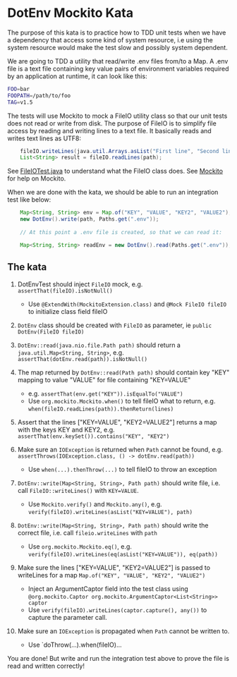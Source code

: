 # DotEnv Mockito Kata

The purpose of this kata is to practice how to TDD unit tests when we have a dependency that access some kind of system resource, i.e using the system resource would make the test slow and possibly system dependent.

We are going to TDD a utility that read/write .env files from/to a Map. A .env file is a text file containing key value pairs of environment variables required by an application at runtime, it can look like this:

```bash
FOO=bar
FOOPATH=/path/to/foo
TAG=v1.5
```

The tests will use Mockito to mock a FileIO utility class so that our unit tests does not read or write from disk. The purpose of FileIO is to simplify file access by reading and writing lines to a text file. It basically reads and writes text lines as UTF8:

```java
    fileIO.writeLines(java.util.Arrays.asList("First line", "Second line"), java.nio.file.Paths.get("/path/to/file"));
    List<String> result = fileIO.readLines(path);
```

See [FileIOTest.java](src/test/java/se/jonananas/FileIOTest.java) to understand what the FileIO class does.
See [Mockito](http://static.javadoc.io/org.mockito/mockito-core/4.4.0/org/mockito/Mockito.html#1) for help on Mockito.

When we are done with the kata, we should be able to run an integration test like below:

```java
    Map<String, String> env = Map.of("KEY", "VALUE", "KEY2", "VALUE2");
    new DotEnv().write(path, Paths.get(".env"));
    
    // At this point a .env file is created, so that we can read it:

    Map<String, String> readEnv = new DotEnv().read(Paths.get(".env"));
```

## The kata

1. DotEnvTest should inject `FileIO` mock, e.g. `assertThat(fileIO).isNotNull()`

    - Use ```@ExtendWith(MockitoExtension.class)``` and ```@Mock FileIO fileIO``` to initialize class field fileIO

2. `DotEnv` class should be created with ```FileIO``` as parameter, ie ```public DotEnv(FileIO fileIO)```

3. `DotEnv::read(java.nio.file.Path path)` should return a `java.util.Map<String, String>`, e.g. `assertThat(dotEnv.read(path)).isNotNull()`

4. The map returned by `DotEnv::read(Path path)` should contain key "KEY" mapping to value "VALUE" for file containing "KEY=VALUE"

    - e.g. `assertThat(env.get("KEY")).isEqualTo("VALUE")`
    - Use `org.mockito.Mockito.when()` to tell fileIO what to return, e.g. `when(fileIO.readLines(path)).thenReturn(lines)`

5. Assert that the lines ["KEY=VALUE", "KEY2=VALUE2"] returns a map with the keys KEY and KEY2, e.g. `assertThat(env.keySet()).contains("KEY", "KEY2")`

6. Make sure an `IOException` is returned when `Path` cannot be found, e.g. `assertThrows(IOException.class, () -> dotEnv.read(path))`
    - Use `when(...).thenThrow(...)` to tell fileIO to throw an exception

7. `DotEnv::write(Map<String, String>, Path path)` should write file, i.e. call `FileIO::writeLines()` with `KEY=VALUE`.
    - Use `Mockito.verify()` and `Mockito.any()`, e.g. `verify(fileIO).writeLines(asList("KEY=VALUE"), path)`

8. `DotEnv::write(Map<String, String>, Path path)` should write the correct file, i.e. call `fileio.writeLines` with `path`
    - Use `org.mockito.Mockito.eq()`, e.g. `verify(fileIO).writeLines(eq(asList("KEY=VALUE")), eq(path))`

9. Make sure the lines ["KEY=VALUE", "KEY2=VALUE2"] is passed to writeLines for a map `Map.of("KEY", "VALUE", "KEY2", "VALUE2")`
    - Inject an ArgumentCaptor field into the test class using `@org.mockito.Captor org.mockito.ArgumentCaptor<List<String>> captor`
    - Use `verify(fileIO).writeLines(captor.capture(), any())` to capture the parameter call.

10. Make sure an `IOException` is propagated when `Path` cannot be written to.
    - Use `doThrow(...).when(fileIO)...

You are done! But write and run the integration test above to prove the file is read and written correctly!
